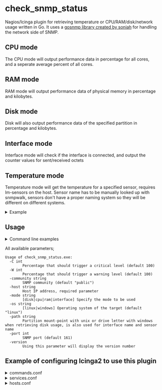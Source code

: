 # check_snmp_status
Nagios/Icinga plugin for retrieving temperature or CPU/RAM/disk/network usage written in Go. It uses a [gosnmp library created by soniah](https://github.com/soniah/gosnmp)
for handling the network side of SNMP.

## CPU mode
The CPU mode will output performance data in percentage for all cores, and a seperate average percent of all cores.

## RAM mode
RAM mode will output performance data of physical memory in percentage and kilobytes.

## Disk mode
Disk will also output performance data of the specified partition in percentage and kilobytes.

## Interface mode
Interface mode will check if the interface is connected, and output the counter values for sent/received octets

## Temperature mode
Temperature mode will get the temperature for a specified sensor, requires lm-sensors on the host. Sensor name has to be manually looked up with snmpwalk, sensors don't have a proper naming system so they will be different on different systems.
<details>
<summary>Example</summary>
If you compare the snmpwalk output to your sensors output you can easily find the sensor name you want to monitor.

```
[root@srv ~]# snmpwalk -v 2c -c public srv01 .1.3.6.1.4.1.2021.13.16.2
LM-SENSORS-MIB::lmTempSensorsIndex.9 = INTEGER: 9
LM-SENSORS-MIB::lmTempSensorsIndex.10 = INTEGER: 10
LM-SENSORS-MIB::lmTempSensorsIndex.11 = INTEGER: 11
LM-SENSORS-MIB::lmTempSensorsIndex.12 = INTEGER: 12
LM-SENSORS-MIB::lmTempSensorsIndex.13 = INTEGER: 13
LM-SENSORS-MIB::lmTempSensorsIndex.14 = INTEGER: 14
LM-SENSORS-MIB::lmTempSensorsIndex.15 = INTEGER: 15
LM-SENSORS-MIB::lmTempSensorsIndex.16 = INTEGER: 16
LM-SENSORS-MIB::lmTempSensorsIndex.17 = INTEGER: 17
LM-SENSORS-MIB::lmTempSensorsIndex.18 = INTEGER: 18
LM-SENSORS-MIB::lmTempSensorsIndex.19 = INTEGER: 19
LM-SENSORS-MIB::lmTempSensorsIndex.20 = INTEGER: 20
LM-SENSORS-MIB::lmTempSensorsIndex.21 = INTEGER: 21
LM-SENSORS-MIB::lmTempSensorsIndex.22 = INTEGER: 22
LM-SENSORS-MIB::lmTempSensorsDevice.9 = STRING: temp1
LM-SENSORS-MIB::lmTempSensorsDevice.10 = STRING: temp2
LM-SENSORS-MIB::lmTempSensorsDevice.11 = STRING: temp3
LM-SENSORS-MIB::lmTempSensorsDevice.12 = STRING: temp4
LM-SENSORS-MIB::lmTempSensorsDevice.13 = STRING: temp5
LM-SENSORS-MIB::lmTempSensorsDevice.14 = STRING: temp6
LM-SENSORS-MIB::lmTempSensorsDevice.15 = STRING: temp8
LM-SENSORS-MIB::lmTempSensorsDevice.16 = STRING: acpitz-virtual-0:temp1
LM-SENSORS-MIB::lmTempSensorsDevice.17 = STRING: acpitz-virtual-0:temp2
LM-SENSORS-MIB::lmTempSensorsDevice.18 = STRING: Package id 0
LM-SENSORS-MIB::lmTempSensorsDevice.19 = STRING: Core 0
LM-SENSORS-MIB::lmTempSensorsDevice.20 = STRING: Core 1
LM-SENSORS-MIB::lmTempSensorsDevice.21 = STRING: Core 2
LM-SENSORS-MIB::lmTempSensorsDevice.22 = STRING: Core 3
LM-SENSORS-MIB::lmTempSensorsValue.9 = Gauge32: 34000
LM-SENSORS-MIB::lmTempSensorsValue.10 = Gauge32: 33000
LM-SENSORS-MIB::lmTempSensorsValue.11 = Gauge32: 31000
LM-SENSORS-MIB::lmTempSensorsValue.12 = Gauge32: 55000
LM-SENSORS-MIB::lmTempSensorsValue.13 = Gauge32: 32000
LM-SENSORS-MIB::lmTempSensorsValue.14 = Gauge32: 30000
LM-SENSORS-MIB::lmTempSensorsValue.15 = Gauge32: 34000
LM-SENSORS-MIB::lmTempSensorsValue.16 = Gauge32: 27800
LM-SENSORS-MIB::lmTempSensorsValue.17 = Gauge32: 29800
LM-SENSORS-MIB::lmTempSensorsValue.18 = Gauge32: 36000
LM-SENSORS-MIB::lmTempSensorsValue.19 = Gauge32: 35000
LM-SENSORS-MIB::lmTempSensorsValue.20 = Gauge32: 35000
LM-SENSORS-MIB::lmTempSensorsValue.21 = Gauge32: 36000
LM-SENSORS-MIB::lmTempSensorsValue.22 = Gauge32: 36000
```
Notice how the temp1 is listed for two modules so it will have the module name prefixed in the snmp table when it occurs the 2nd time, this makes it difficult to know the names in advance when dealing with different hardware.
```
[root@srv ~]# sensors
theseus-isa-0640
Adapter: ISA adapter
3.3V:         +3.31 V  
VREF:         +1.06 V  
VBAT:         +3.11 V  
3.3AUX:       +3.31 V  
12V:         +12.05 V  
fan1:           0 RPM
fan2:           0 RPM
fan4:           FAULT
temp1:        +34.0°C  
temp2:        +33.0°C  
temp3:        +31.0°C  
temp4:        +55.0°C  
temp5:        +32.0°C  
temp6:        +30.0°C  
temp8:        +34.0°C  

acpitz-virtual-0
Adapter: Virtual device
temp1:        +27.8°C  (crit = +106.0°C)
temp2:        +29.8°C  (crit = +106.0°C)

coretemp-isa-0000
Adapter: ISA adapter
Package id 0:  +38.0°C  (high = +85.0°C, crit = +105.0°C)
Core 0:        +35.0°C  (high = +85.0°C, crit = +105.0°C)
Core 1:        +33.0°C  (high = +85.0°C, crit = +105.0°C)
Core 2:        +38.0°C  (high = +85.0°C, crit = +105.0°C)
Core 3:        +36.0°C  (high = +85.0°C, crit = +105.0°C)

```
</details>

## Usage
<details>
<summary>Command line examples</summary>

Retrieve disk usage of a linux system from a partition mounted on /

```
check_snmp_status.exe -host 10.0.0.1 -community public -mode disk -path / -os linux

DISK / OK - 3% used|'Disk'=1515832KB;;;0;57876188 'Disk %'=3%;100;100;0;100
```

Retrieve disk usage of a windows system from a drive mounted on E:\

```
check_snmp_status.exe -host 10.0.0.2 -community public -mode disk -path E -os windows

DISK E OK - 8% used|'Disk'=39304945664KB;;;0;500106784768 'Disk %'=8%;100;100;0;100
```

Retrieve RAM usage from a linux system

```
check_snmp_status.exe -host 10.0.0.1 -community public -mode ram -os linux

RAM OK - 78% used|'RAM'=9519624KB;;;0;12141468 'RAM %'=78%;100;100;0;100
```

Retrieve CPU usage from a windows system

```
check_snmp_status.exe -host 10.0.0.2 -community public -mode cpu -os windows

CPU OK - 4%|'CPU average'=4%;100;100;0;100 'CPU core 1'=4%;;;0;100 'CPU core 2'=3%;;;0;100 'CPU core 3'=3%;;;0;100 'CPU core 4'=12%;;;0;100 'CPU core 5'=2%;;;0;100 'CPU core 6'=4%;;;0;100 'CPU core 7'=2%;;;0;100 'CPU core 0'=7%;;;0;100
```

Retrieve disk usage and return a warning if the disk usage exceeds 80%, and return a critical if the usage exceeds 95%

```
check_snmp_status.exe -host 10.0.0.3 -community public -mode disk -path E -os windows -C 95 -W 80

DISK E CRITICAL - 99% used|'Disk'=994761728000KB;;;0;1000067821568 'Disk %'=99%;80;95;0;100
```

Retrieve temperature and return a warning if the temperature exceeds 50, and return a critical if the temperature exceeds 70

```
./check_snmp_status -host 10.0.0.3 -community public -mode temp -path temp1 -W 50 -C 70

TEMP OK - 34|'Temperature'=34;50;70
```
</details>

All available parameters;

```
Usage of check_snmp_status.exe:
  -C int
        Percentage that should trigger a critical level (default 100)
  -W int
        Percentage that should trigger a warning level (default 100)
  -community string
        SNMP community (default "public")
  -host string
        Host IP address, required parameter
  -mode string
        [disk|cpu|ram|interface] Specify the mode to be used
  -os string
        [linux|windows] Operating system of the target (default "linux")
  -path string
        Partition mount-point with unix or drive letter with windows when retrieving disk usage, is also used for interface name and sensor name
  -port int
        SNMP port (default 161)
  -version
        Using this parameter will display the version number
```

## Example of configuring Icinga2 to use this plugin
<details>
<summary>commands.conf</summary>

```
object CheckCommand "check-snmp-ram" {
  command = [ PluginDir + "/check_snmp_status" ]

  arguments = {
        "-host"         = "$address$"
        "-port"         = "$snmp_port$"
        "-community"    = "$snmp_community$"
        "-mode"         = "ram"
        "-os"           = "$os$"
        "-C"            = "$ram_critical$"
        "-W"            = "$ram_warning$"
  }
}

object CheckCommand "check-snmp-disk" {
  command = [ PluginDir + "/check_snmp_status" ]

  arguments = {
        "-host"         = "$address$"
        "-port"         = "$snmp_port$"
        "-community"    = "$snmp_community$"
        "-mode"         = "disk"
        "-os"           = "$os$"
        "-C"            = "$disk_critical$"
        "-W"            = "$disk_warning$"
        "-path"         = "$disk_path$"
  }
}

object CheckCommand "check-snmp-cpu" {
  command = [ PluginDir + "/check_snmp_status" ]

  arguments = {
        "-host"         = "$address$"
        "-port"         = "$snmp_port$"
        "-community"    = "$snmp_community$"
        "-mode"         = "cpu"
        "-os"           = "$os$"
        "-C"            = "$cpu_critical$"
        "-W"            = "$cpu_warning$"
  }
}

object CheckCommand "check-snmp-interface" {
  command = [ PluginDir + "/check_snmp_status" ]

  arguments = {
        "-host"         = "$address$"
        "-port"         = "$snmp_port$"
        "-community"    = "$snmp_community$"
        "-mode"         = "interface"
        "-path"         = "$interface_path$"
  }
}

object CheckCommand "check-snmp-temperature" {
  command = [ PluginDir + "/check_snmp_status" ]

  arguments = {
        "-host"         = "$address$"
        "-port"         = "$snmp_port$"
        "-community"    = "$snmp_community$"
        "-mode"         = "temp"
        "-path"         = "$sensor_name$"
        "-os"           = "$os$"
        "-C"            = "$temp_critical$"
        "-W"            = "$temp_warning$"
  }
}

```
</details>
<details>
<summary>services.conf</summary>

```
apply Service "snmp-cpu" {
        import "generic-service"

        check_command = "check-snmp-cpu"

        assign where host.vars.snmp_community != ""
}

apply Service "snmp-ram" {
        import "generic-service"

        check_command = "check-snmp-ram"
        check_interval = 5m

        assign where host.vars.snmp_community != ""
}

apply Service for (disk in host.vars.snmp_disks) {
        import "generic-service"

        check_command = "check-snmp-disk"
        check_interval = 5m
        display_name = "snmp-disk"
        vars.disk_path = disk

        assign where host.vars.snmp_community != "" && host.vars.snmp_disks
}

apply Service for (interface in host.vars.snmp_interfaces) {
        import "generic-service"

        check_command = "check-snmp-interface"
        check_interval = 5m
        display_name = "snmp-interface"
        vars.interface_path = interface

        assign where host.vars.snmp_community != "" && host.vars.snmp_interfaces
}

apply Service for (sensor in host.vars.snmp_sensors) {
        import "generic-service"

        check_command = "check-snmp-temperature"
        check_interval = 1m
        display_name = "snmp-temperature"
        vars.sensor_name = sensor

        assign where host.vars.snmp_community != "" && host.vars.snmp_sensors
}

```
</details>
<details>
<summary>hosts.conf</summary>

```
object Host "linux-host1" {
        import "generic-host"
        address = "10.0.0.1"

        vars.os = "linux"
        vars.snmp_community = "public"

        vars.snmp_disks = ["/", "/var"]
        vars.snmp_interfaces = ["eth0"]
        vars.snmp_sensors = ["Package id 0"]
}
```
</details>
